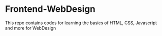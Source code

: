 # Frontend-WebDesign
This repo contains codes for learning the basics of HTML, CSS, Javascript and more for WebDesign
